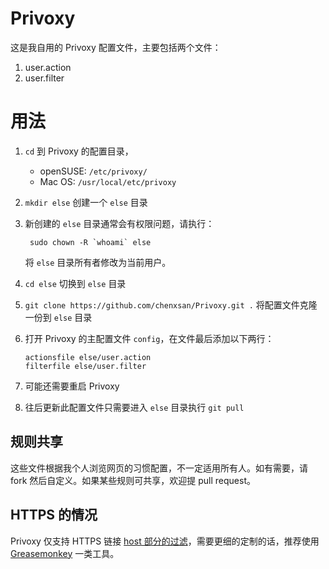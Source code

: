 Privoxy
=======

这是我自用的 Privoxy 配置文件，主要包括两个文件：

1. user.action
2. user.filter

# 用法

1. `cd` 到 Privoxy 的配置目录， 

    * openSUSE: `/etc/privoxy/` 
    * Mac OS: `/usr/local/etc/privoxy`
2. `mkdir else` 创建一个 `else` 目录
3. 新创建的 `else` 目录通常会有权限问题，请执行：

        sudo chown -R `whoami` else
    将 `else` 目录所有者修改为当前用户。
4. `cd else` 切换到 `else` 目录
4. `git clone https://github.com/chenxsan/Privoxy.git .` 将配置文件克隆一份到 `else` 目录
5. 打开 Privoxy 的主配置文件 `config`，在文件最后添加以下两行：

    ```
    actionsfile else/user.action
    filterfile else/user.filter
    ```
5. 可能还需要重启 Privoxy
6. 往后更新此配置文件只需要进入 `else` 目录执行 `git pull`

## 规则共享

这些文件根据我个人浏览网页的习惯配置，不一定适用所有人。如有需要，请 fork 然后自定义。如果某些规则可共享，欢迎提 pull request。

## HTTPS 的情况

Privoxy 仅支持 HTTPS 链接 [host 部分的过滤](http://www.privoxy.org/faq/misc.html#AEN909)，需要更细的定制的话，推荐使用 [Greasemonkey](http://www.greasespot.net/) 一类工具。
